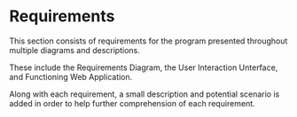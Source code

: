 # Requirements 
This section consists of  requirements for the program presented throughout multiple diagrams and descriptions. 

These include the Requirements Diagram, the User Interaction Unterface, and Functioning Web Application. 

Along with each requirement, a small description and potential scenario is added in order to help further comprehension of each requirement. 
